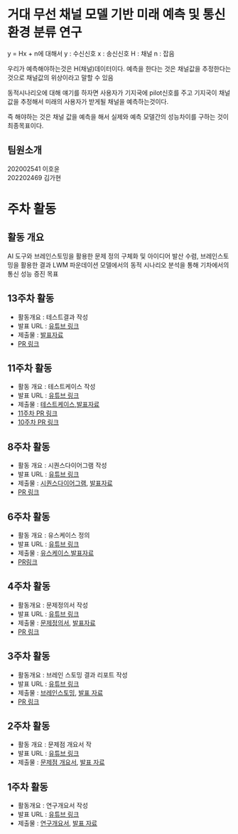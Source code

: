 # 거대 무선 채널 모델 기반 미래 예측 및 통신 환경 분류 연구
y = Hx + n에 대해서
y : 수신신호
x : 송신신호
H : 채널
n : 잡음

우리가 예측해야하는것은 H(채널)데이터이다.
예측을 한다는 것은 채널값을 추정한다는 것으로 채널값의 위상이라고 말할 수 있음

동적시나리오에 대해 얘기를 하자면
사용자가 기지국에 pilot신호를 주고 기지국이 채널값을 추정해서 미래의 사용자가 받게될 채널을 예측하는것이다.

즉 해야하는 것은 채널 값을 예측을 해서 실제와 예측 모델간의 성능차이를 구하는 것이 최종목표이다.

## 팀원소개
202002541 이호윤<br>
202202469 김가현


# 주차 활동
## 활동 개요
AI 도구와 브레인스토밍을 활용한 문제 정의 구체화 및 아이디어 발산 수렴,
브레인스토밍을 활용한 결과 LWM 파운데이션 모델에서의 동적 시나리오 분석을 통해 기차에서의 통신 성능 증진 목표

## 13주차 활동
- 활동개요 : 테스트결과 작성
- 발표 URL : [유튜브 링크](https://www.youtube.com/watch?v=VSQx0pYNonw)
- 제출물 : [발표자료](https://github.com/CNU-CD-01/LWM/blob/main/docs/13%EC%A3%BC%EC%B0%A8/3%EC%A1%B0-13%EC%A3%BC%EC%B0%A8-LWM-%EC%B5%9C%EC%A2%85%EB%B0%9C%ED%91%9C%EC%9E%90%EB%A3%8C.pdf)
- [PR 링크](https://github.com/CNU-CD-01/LWM/pull/23)

## 11주차 활동
- 활동 개요 : 테스트케이스 작성
- 발표 URL : [유튜브 링크](https://www.youtube.com/watch?v=gh3n27Bzltg)
- 제출물 : [테스트케이스](https://github.com/CNU-CD-01/LWM/blob/week11/docs/8%EC%A3%BC%EC%B0%A8/3%EC%A1%B0-LWM-%EC%8B%9C%ED%80%80%EC%8A%A4%EB%8B%A4%EC%9D%B4%EC%96%B4%EA%B7%B8%EB%9E%A8-%EB%B3%B4%EA%B3%A0%EC%84%9C.pdf),[발표자료](https://github.com/CNU-CD-01/LWM/blob/week11/docs/8%EC%A3%BC%EC%B0%A8/3%EC%A1%B0-LWM-%EC%8B%9C%ED%80%80%EC%8A%A4%EB%8B%A4%EC%9D%B4%EC%96%B4%EA%B7%B8%EB%9E%A8-%EB%B0%9C%ED%91%9C%EC%9E%90%EB%A3%8C.pdf)
- [11주차 PR 링크](https://github.com/CNU-CD-01/LWM/pull/21)
- [10주차 PR 링크](https://github.com/CNU-CD-01/LWM/pull/20)
## 8주차 활동
- 활동 개요 : 시퀀스다이어그램 작성
- 발표 URL : [유튜브 링크](https://youtu.be/loGeexPk2PI)
- 제출물 : [시퀀스다이어그램](https://github.com/CNU-CD-01/LWM/blob/week8/docs/8%EC%A3%BC%EC%B0%A8/3%EC%A1%B0-LWM-%EC%8B%9C%ED%80%80%EC%8A%A4%EB%8B%A4%EC%9D%B4%EC%96%B4%EA%B7%B8%EB%9E%A8-%EB%B3%B4%EA%B3%A0%EC%84%9C.pdf), [발표자료](https://github.com/CNU-CD-01/LWM/blob/week8/docs/8%EC%A3%BC%EC%B0%A8/3%EC%A1%B0-LWM-%EC%8B%9C%ED%80%80%EC%8A%A4%EB%8B%A4%EC%9D%B4%EC%96%B4%EA%B7%B8%EB%9E%A8-%EB%B0%9C%ED%91%9C%EC%9E%90%EB%A3%8C.pdf)
- [PR 링크](https://github.com/CNU-CD-01/LWM/pull/19)

## 6주차 활동
- 활동 개요 : 유스케이스 정의
- 발표 URL : [유튜브 링크](https://www.youtube.com/watch?v=LlizDiH2w0c)
- 제출물 : [유스케이스]( https://github.com/CNU-CD-01/LWM/blob/week7/docs/6%EC%A3%BC%EC%B0%A8/3%EC%A1%B0-6%EC%A3%BC%EC%B0%A8-LWM-%EC%9C%A0%EC%8A%A4%EC%BC%80%EC%9D%B4%EC%8A%A4.docx),[발표자료](https://github.com/CNU-CD-01/LWM/blob/week7/docs/6%EC%A3%BC%EC%B0%A8/LWM%206%EC%A3%BC%EC%B0%A8%20%EB%B0%9C%ED%91%9C%EC%9E%90%EB%A3%8C.pdf)
- [PR링크](https://github.com/CNU-CD-01/LWM/pull/18)


## 4주차 활동
- 활동개요 : 문제정의서 작성
- 발표 URL : [유튜브 링크](https://youtu.be/tsbrW3tkgmY)
- 제출물 : [문제정의서](https://github.com/CNU-CD-01/LWM/blob/main/docs/4%EC%A3%BC%EC%B0%A8/3%EC%A1%B0-4%EC%A3%BC%EC%B0%A8-LWM-%EB%AC%B8%EC%A0%9C%EC%A0%95%EC%9D%98%EC%84%9C.pdf), [발표자료](https://github.com/CNU-CD-01/LWM/blob/main/docs/4%EC%A3%BC%EC%B0%A8/3%EC%A1%B0-4%EC%A3%BC%EC%B0%A8-LWM-%EB%B0%9C%ED%91%9C%EC%9E%90%EB%A3%8C.pdf)
- [PR 링크](https://github.com/CNU-CD-01/LWM/pull/15)

## 3주차 활동
- 활동개요 : 브레인 스토밍 결과 리포트 작성
- 발표 URL : [유튜브 링크](https://www.youtube.com/watch?v=o42u4MGgM0M)
- 제출물 : [브레인스토밍](https://github.com/CNU-CD-01/LWM/blob/main/docs/3%EC%A3%BC%EC%B0%A8/3%EC%A1%B0-3%EC%A3%BC%EC%B0%A8-LWM-%EB%B8%8C%EB%A0%88%EC%9D%B8%EC%8A%A4%ED%86%A0%EB%B0%8D.docx), [발표 자료](https://github.com/CNU-CD-01/LWM/blob/main/docs/3%EC%A3%BC%EC%B0%A8/3%EC%A1%B0_3%EC%A3%BC%EC%B0%A8_LWM_%EB%B0%9C%ED%91%9C%EC%9E%90%EB%A3%8C.pdf)
- [PR 링크](https://github.com/CNU-CD-01/LWM/pull/9)


## 2주차 활동
- 활동 개요 : 문제점 개요서 작
- 발표 URL : [유튜브 링크](https://youtu.be/wm4lzGX_iFI)
- 제출물 : [문제점 개요서](https://github.com/CNU-CD-01/LWM/blob/main/docs/2%EC%A3%BC%EC%B0%A8/3%EC%A1%B0-2%EC%A3%BC%EC%B0%A8-LWM%EA%B8%B0%EB%B0%98%EB%AF%B8%EB%9E%98%EC%B1%84%EB%84%90%EC%98%88%EC%B8%A1%EB%B0%8F%ED%86%B5%EC%8B%A0%ED%99%98%EA%B2%BD%EB%B6%84%EB%A5%98%EC%97%B0%EA%B5%AC-%EB%AC%B8%EC%A0%9C%EC%A0%90%20%EA%B0%9C%EC%9A%94%EC%84%9C.pdf), [발표 자료](https://github.com/CNU-CD-01/LWM/blob/main/docs/2%EC%A3%BC%EC%B0%A8/3%EC%A1%B0-2%EC%A3%BC%EC%B0%A8-LWM%EA%B8%B0%EB%B0%98%EB%AF%B8%EB%9E%98%EC%B1%84%EB%84%90%EC%98%88%EC%B8%A1%EB%B0%8F%ED%86%B5%EC%8B%A0%ED%99%98%EA%B2%BD%EB%B6%84%EB%A5%98%EC%97%B0%EA%B5%AC-%EB%B0%9C%ED%91%9C%EC%9E%90%EB%A3%8C.pdf)


## 1주차 활동
- 활동개요 : 연구개요서 작성
- 발표 URL : [유튜브 링크](https://youtu.be/w_iCmSY5aAo)
- 제출물 : [연구개요서](https://github.com/CNU-CD-01/LWM/blob/main/docs/1%EC%A3%BC%EC%B0%A8/%EC%97%B0%EA%B5%AC%EA%B0%9C%EC%9A%94%EC%84%9C_%EC%A2%85%ED%95%A9%EC%84%A4%EA%B3%84_3%EC%A1%B0.docx), [발표 자료](https://github.com/CNU-CD-01/LWM/blob/main/docs/1%EC%A3%BC%EC%B0%A8/%EC%A2%85%ED%95%A9%EC%84%A4%EA%B3%84_1w.pdf)





